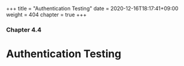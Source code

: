 +++
title = "Authentication Testing"
date = 2020-12-16T18:17:41+09:00
weight = 404
chapter = true
+++

### Chapter 4.4

# Authentication Testing
